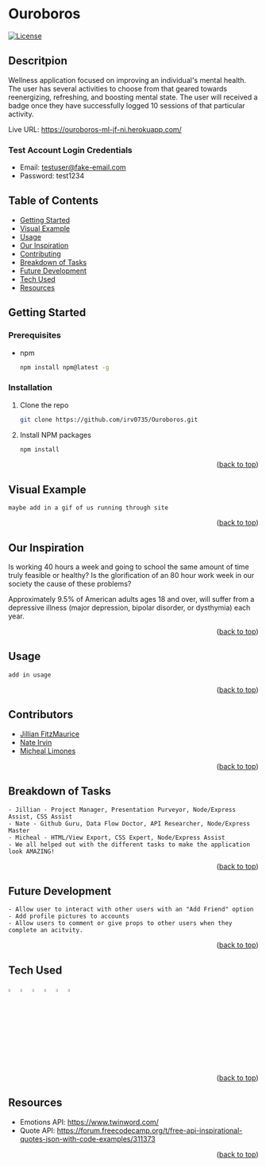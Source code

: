 # Ouroboros

<div id="top"></div>

[![License](https://img.shields.io/badge/License-MIT-yellow.svg)](https://opensource.org/licenses/MIT)

## Descritpion

Wellness application focused on improving an individual's mental health. The user has several activities to choose from that geared towards reenergizing, refreshing, and boosting mental state. The user will received a badge once they have successfully logged 10 sessions of that particular activity.

Live URL: https://ouroboros-ml-jf-ni.herokuapp.com/

### Test Account Login Credentials

- Email: testuser@fake-email.com
- Password: test1234

## Table of Contents

- [Getting Started](#getting-started)
- [Visual Example](#visual-example)
- [Usage](#usage)
- [Our Inspiration](#inspiration)
- [Contributing](#contributing)
- [Breakdown of Tasks](#breakdown)
- [Future Development](#future-development)
- [Tech Used](#tech-used)
- [Resources](#resources)

## Getting Started

### Prerequisites

- npm
  ```sh
  npm install npm@latest -g
  ```

### Installation

1. Clone the repo
   ```sh
   git clone https://github.com/irv0735/Ouroboros.git
   ```
2. Install NPM packages
   ```sh
   npm install
   ```
   <p align="right">(<a href="#top">back to top</a>)</p>

## Visual Example

```
maybe add in a gif of us running through site
```

<p align="right">(<a href="#top">back to top</a>)</p>

## Our Inspiration

Is working 40 hours a week and going to school the same amount of time truly feasible or healthy? Is the glorification of an 80 hour work week in our society the cause of these problems?

Approximately 9.5% of American adults ages 18 and over, will suffer from a depressive illness (major depression, bipolar disorder, or dysthymia) each year.

<p align="right">(<a href="#top">back to top</a>)</p>

## Usage

```
add in usage
```

<p align="right">(<a href="#top">back to top</a>)</p>

## Contributors

- [Jillian FitzMaurice](https://github.com/ShyFidelity)
- [Nate Irvin](https://github.com/irv0735)
- [Micheal Limones](https://github.com/ZestyLimones)

<p align="right">(<a href="#top">back to top</a>)</p>

## Breakdown of Tasks

```
- Jillian - Project Manager, Presentation Purveyor, Node/Express Assist, CSS Assist
- Nate - Github Guru, Data Flow Doctor, API Researcher, Node/Express Master
- Micheal - HTML/View Export, CSS Expert, Node/Express Assist
- We all helped out with the different tasks to make the application look AMAZING!
```

<p align="right">(<a href="#top">back to top</a>)</p>

## Future Development

```
- Allow user to interact with other users with an "Add Friend" option
- Add profile pictures to accounts
- Allow users to comment or give props to other users when they complete an acitvity.
```

<p align="right">(<a href="#top">back to top</a>)</p>

## Tech Used

<div style='margin: 1em 0;'>
<img src="https://cdn.jsdelivr.net/gh/devicons/devicon/icons/javascript/javascript-original.svg" alt="JavaScript" width="4%" />
<img src="https://cdn.jsdelivr.net/gh/devicons/devicon/icons/css3/css3-original.svg" alt="CSS" width="4%" />
<img src="https://cdn.jsdelivr.net/gh/devicons/devicon/icons/handlebars/handlebars-original-wordmark.svg" alt="handlebars" width="4%" "/>
<img src="https://cdn.jsdelivr.net/gh/devicons/devicon/icons/nodejs/nodejs-original.svg" alt="NodeJs" width="4%" />
<img src="https://cdn.jsdelivr.net/gh/devicons/devicon/icons/express/express-original-wordmark.svg" alt="express" width="4%" />
<img src="https://cdn.jsdelivr.net/gh/devicons/devicon/icons/mysql/mysql-original-wordmark.svg" alt="mysql" width="4%" />
</div>

<p align="right">(<a href="#top">back to top</a>)</p>

## Resources

- Emotions API: https://www.twinword.com/
- Quote API: https://forum.freecodecamp.org/t/free-api-inspirational-quotes-json-with-code-examples/311373

<p align="right">(<a href="#top">back to top</a>)</p>
